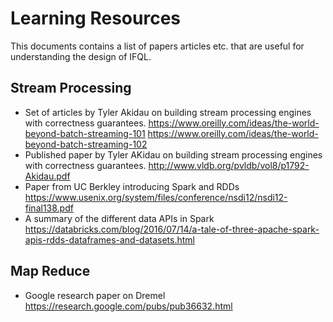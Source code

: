 # Learning Resources

This documents contains a list of papers articles etc. that are useful for understanding the design of IFQL.

## Stream Processing

* Set of articles by Tyler Akidau on building stream processing engines with correctness guarantees.
    https://www.oreilly.com/ideas/the-world-beyond-batch-streaming-101
    https://www.oreilly.com/ideas/the-world-beyond-batch-streaming-102
* Published paper by Tyler AKidau on building stream processing engines with correctness guarantees.
    http://www.vldb.org/pvldb/vol8/p1792-Akidau.pdf
* Paper from UC Berkley introducing Spark and RDDs
    https://www.usenix.org/system/files/conference/nsdi12/nsdi12-final138.pdf
* A summary of the different data APIs in Spark
    https://databricks.com/blog/2016/07/14/a-tale-of-three-apache-spark-apis-rdds-dataframes-and-datasets.html

## Map Reduce

 * Google research paper on Dremel
     https://research.google.com/pubs/pub36632.html


